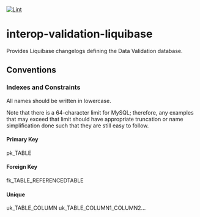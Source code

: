 [![Lint](https://github.com/projectronin/interop-validation/actions/workflows/lint.yml/badge.svg)](https://github.com/projectronin/interop-validation/actions/workflows/lint.yml)

# interop-validation-liquibase

Provides Liquibase changelogs defining the Data Validation database.

## Conventions

### Indexes and Constraints ###

All names should be written in lowercase.

Note that there is a 64-character limit for MySQL; therefore, any examples that may exceed that limit should have
appropriate truncation or name simplification done such that they are still easy to follow.

#### Primary Key ####

pk_TABLE

#### Foreign Key ####

fk_TABLE_REFERENCEDTABLE

#### Unique ####

uk_TABLE_COLUMN uk_TABLE_COLUMN1_COLUMN2...
